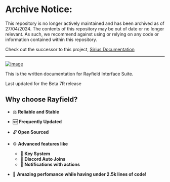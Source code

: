 <!-- Archive notice -->

# Archive Notice:

This repository is no longer actively maintained and has been archived as of 27/04/2024. The contents of this repository may be out of date or no longer relevant. As such, we recommend against using or relying on any code or information contained within this repository.

Check out the successor to this project, [Sirius Documentation](https://github.com/SiriusDevelopmentGroup/Documentation)

---

[![image](https://user-images.githubusercontent.com/77512805/209696209-dc87560f-8e55-407e-a5df-31ec31381c51.png)](https://discord.gg/sirius)

This is the written documentation for Rayfield Interface Suite.

Last updated for the Beta 7R release

## Why choose Rayfield?

- ⚖️ **Reliable and Stable**
- 🆕 **Frequently Updated**
- 🔓 **Open Sourced**
- ⚙️ **Advanced features like**

  - 🔑 **Key System**
  - 🔗 **Discord Auto Joins**
  - 🔔 **Notifications with actions**

- 💃 **Amazing perfomance while having under 2.5k lines of code!**
